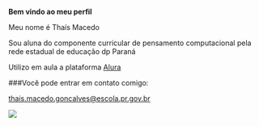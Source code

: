 
**Bem vindo ao meu perfil**

Meu nome é Thaís Macedo

Sou aluna do componente curricular de pensamento computacional pela rede estadual de educação dp Paraná

Utilizo em aula a plataforma [Alura](https://www.alura.com.br/)

###Você pode entrar em contato comigo:

thais.macedo.goncalves@escola.pr.gov.br

![](https://media.tenor.com/DKNqCkZ0wncAAAAi/blue-birthday.gif)
